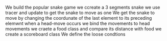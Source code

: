 We build the popular snake game 
we ccreate a 3 segments snake we use tracer and update to get the snake to move as one
We get the snake to move by changing the coordunate of the last element to its preceding elemwnt when a 
head-move occurs
we bind the movements to head movements
we craete a food class and compare its distance with food
we create a scoreboard class
We define the loose condtions